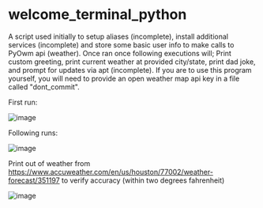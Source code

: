 # welcome_terminal_python
A script used initially to setup aliases (incomplete), install additional services (incomplete) and store some basic user info to make calls to PyOwm api (weather). 
Once ran once following executions will; 
                                        Print custom greeting, 
                                        print current weather at provided city/state, 
                                        print dad joke, 
                                        and prompt for updates via apt (incomplete). 
If you are to use this program yourself, you will need to provide an open weather map api key in a file called "dont_commit". 

First run:



![image](https://github.com/NoahRothgaber/welcome_terminal_python/assets/116089659/bcf0c59f-fa10-45d6-b582-f1afc7bf9d05)




Following runs:



![image](https://github.com/NoahRothgaber/welcome_terminal_python/assets/116089659/de363541-2ace-41aa-a7d3-d22f8ccfd051)



Print out of weather from https://www.accuweather.com/en/us/houston/77002/weather-forecast/351197 to verify accuracy (within two degrees fahrenheit) 

![image](https://github.com/NoahRothgaber/welcome_terminal_python/assets/116089659/87de0058-30b4-400c-80a8-64163722745c)
